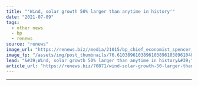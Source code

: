 ```yaml
---
title: "'Wind, solar growth 50% larger than anytime in history'"
date: "2021-07-09"
tags: 
  - other news
  - bp
  - renews
source: "renews"
image_url: "https://renews.biz//media/21015/bp_chief_economist_spencer_dale_credit_bp.jpg?mode=crop&width=770&heightratio=0.6103896103896103896103896104&slimmage=true"
image_fp: "/assets/img/post_thumbnails/76.6103896103896103896103896104&slimmage=true"
lead: "&#39;Wind, solar growth 50% larger than anytime in history&#39;"
article_url: "https://renews.biz/70871/wind-solar-growth-50-larger-than-anytime-in-history/"
---
```


---
